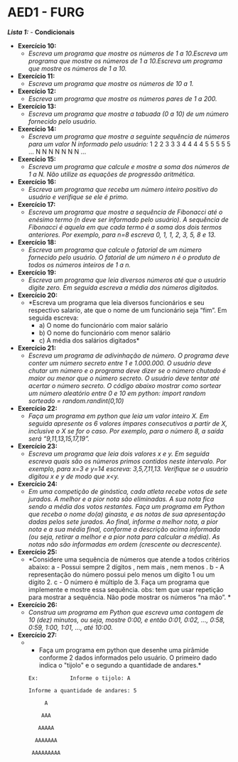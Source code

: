 # AED1 - FURG 

***Lista 1:*** - **Condicionais**
- **Exercício 10:**
  - *Escreva um programa que mostre os números de 1 a 10.Escreva um programa que mostre os números de 1 a 10.Escreva um programa que mostre os números de 1 a 10.*
- **Exercício 11:**
  - *Escreva um programa que mostre os números de 10 a 1.*
- **Exercício 12:**
  - *Escreva um programa que mostre os números pares de 1 a 200.*
- **Exercício 13:**
  - *Escreva um programa que mostre a tabuada (0 a 10) de um número fornecido pelo usuário.*
- **Exercício 14:**
  - *Escreva um programa que mostre a seguinte sequência de números para um valor N informado pelo usuário:*
    1
    2 2
    3 3 3
    4 4 4 4
    5 5 5 5 5
    …
    N N N N N N N …
- **Exercício 15:**
  - *Escreva um programa que calcule e mostre a soma dos números de 1 a N. Não utilize as equações de progressão aritmética.*
- **Exercício 16:**
  - *Escreva um programa que receba um número inteiro positivo do usuário e verifique se ele é primo.*
- **Exercício 17:**
  - *Escreva um programa que mostre a sequência de Fibonacci até o enésimo termo (n deve ser informado pelo usuário). A sequência de Fibonacci é aquela em que cada termo é a soma dos dois termos anteriores. Por exemplo, para n=8 escreva 0, 1, 1, 2, 3, 5, 8 e 13.*
- **Exercício 18:**
  - *Escreva um programa que calcule o fatorial de um número fornecido pelo usuário. O fatorial de um número n é o produto de todos os números inteiros de 1 a n.*
- **Exercício 19:**
  - *Escreva um programa que leia diversos números até que o usuário digite zero. Em seguida escreva a média dos números digitados.*
- **Exercício 20:**
  - *Escreva um programa que leia diversos funcionários e seu respectivo salario, ate que o nome de um funcionário seja “fim”. Em seguida escreva:
    - a) O nome do funcionário com maior salário
    - b) O nome do funcionário com menor salário
    - c) A média dos salários digitados*
- **Exercício 21:**
  - *Escreva um programa de adivinhação de número. O programa deve conter um número secreto entre 1 e 1.000.000. O usuário deve chutar um número e o programa deve dizer se o número chutado é maior ou menor que o número secreto. O usuário deve tentar até acertar o número secreto. O código abaixo mostrar como sortear um número aleatório entre 0 e 10 em python: 
import random
sorteado = random.randint(0,10)*
- **Exercício 22:**
  - *Faça um programa em python que leia um valor inteiro X. Em seguida apresente os 6 valores ímpares consecutivos a partir de X, inclusive o X se for o caso. Por exemplo, para o número 8, a saída será “9,11,13,15,17,19”.*
- **Exercício 23:**
  - *Escreva um programa que leia dois valores x e y. Em seguida escreva quais são os números primos contidos neste intervalo. Por exemplo, para x=3 e y=14 escreva: 3,5,7,11,13. Verifique se o usuário digitou x e y de modo que x<y.*
- **Exercício 24:**
  - *Em uma competição de ginástica, cada atleta recebe votos de sete jurados. A melhor e a pior nota são eliminadas. A sua nota fica sendo a média dos votos restantes. Faça um programa em Python que receba o nome do(a) ginasta, e as notas de sua apresentação dadas pelos sete jurados. Ao final, informe a melhor nota, a pior nota e a sua média final, conforme a descrição acima informada (ou seja, retirar a melhor e a pior nota para calcular a média). As notas não são informadas em ordem (crescente ou decrescente).*
- **Exercício 25:**
  - *Considere uma sequência de números que atende a todos critérios abaixo: a - Possui sempre 2 dígitos , nem mais , nem menos . b - A representação do número possui pelo menos um dígito 1 ou um dígito 2. c - O número é múltiplo de 3. Faça um programa que implemente e mostre essa sequência. obs: tem que usar repetição para mostrar a sequência. Não pode mostrar os números “na mão”. *
- **Exercício 26:**
  - *Construa um programa em Python que escreva uma contagem de 10 (dez) minutos, ou seja, mostre 0:00, e então 0:01, 0:02, ..., 0:58, 0:59, 1:00, 1:01,  ..., até 10:00.*
- **Exercício 27:**
  - *    Faça um programa em python que desenhe uma pirâmide conforme 2 dados informados pelo usuário. O primeiro dado indica o "tijolo" e o segundo a quantidade de andares.*

        Ex:          Informe o tijolo: A

        Informe a quantidade de andares: 5

             A

            AAA

           AAAAA

          AAAAAAA

         AAAAAAAAA

